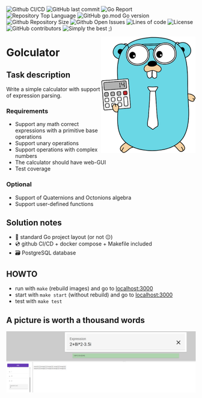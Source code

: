 ![Github CI/CD](https://img.shields.io/github/workflow/status/kingmidas74/golculator/Test:%20Base)
![GitHub last commit](https://img.shields.io/github/last-commit/kingmidas74/golculator)
![Go Report](https://goreportcard.com/badge/github.com/kingmidas74/golculator)
![Repository Top Language](https://img.shields.io/github/languages/top/kingmidas74/golculator)
![GitHub go.mod Go version](https://img.shields.io/github/go-mod/go-version/kingmidas74/golculator)
![Github Repository Size](https://img.shields.io/github/repo-size/kingmidas74/golculator)
![Github Open Issues](https://img.shields.io/github/issues/kingmidas74/golculator)
![Lines of code](https://img.shields.io/tokei/lines/github/kingmidas74/golculator)
![License](https://img.shields.io/badge/license-MIT-green)
![GitHub contributors](https://img.shields.io/github/contributors/kingmidas74/golculator)
![Simply the best ;)](https://img.shields.io/badge/simply-the%20best%20%3B%29-orange)

<img align="right" width="50%" src="./assets/logo.png">

# Golculator

## Task description

Write a simple calculator with support of expression parsing.

### Requirements

- Support any math correct expressions with a primitive base operations
- Support unary operations
- Support  operations with complex numbers
- The calculator should have web-GUI
- Test coverage

### Optional

- Support of Quaternions and Octonions algebra
- Support user-defined functions

## Solution notes

- :book: standard Go project layout (or not :neutral_face:)
- :cd: github CI/CD + docker compose + Makefile included
- :card_file_box: PostgreSQL database

## HOWTO

- run with `make` (rebuild images) and go to [localhost:3000](http://localhost:3000)
- start with `make start` (without rebuild) and go to [localhost:3000](http://localhost:3000)
- test with `make test`

## A picture is worth a thousand words

<img src="./assets/web-example.png">